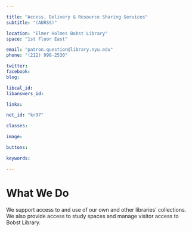 ```yaml
---

title: "Access, Delivery & Resource Sharing Services"
subtitle: "(ADRSS)"

location: "Elmer Holmes Bobst Library"
space: "1st Floor East"

email: "patron.question@library.nyu.edu"
phone: "(212) 998-2530"

twitter: 
facebook: 
blog:

libcal_id: 
libanswers_id: 

links:

net_id: "kr37"

classes:

image: 

buttons:

keywords:

---
```


# What We Do

We support access to and use of our own and other libraries’ collections. We also provide access to study spaces and manage visitor access to Bobst Library.

